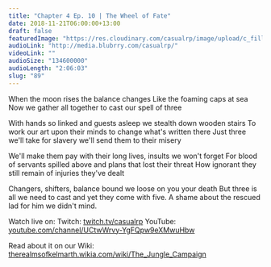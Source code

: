 ```yaml
---
title: "Chapter 4 Ep. 10 | The Wheel of Fate"
date: 2018-11-21T06:00:00+13:00
draft: false
featuredImage: "https://res.cloudinary.com/casualrp/image/upload/c_fill,g_face,h_900,w_1600/v1542577765/chapter4/fullsizeoutput_e89.jpg"
audioLink: "http://media.blubrry.com/casualrp/"
videoLink: ""
audioSize: "134600000"
audioLength: "2:06:03"
slug: "89"
---
```


When the moon rises the balance changes
Like the foaming caps at sea
Now we gather all together to cast our spell of three

With hands so linked and guests asleep we stealth down wooden stairs
To work our art upon their minds to change what's written there
Just three we'll take for slavery we'll send them to their misery

We'll make them pay with their long lives, insults we won't forget
For blood of servants spilled above and plans that lost their threat
How ignorant they still remain of injuries they've dealt

Changers, shifters, balance bound we loose on you your death
But three is all we need to cast and yet they come with five.
A shame about the rescued lad for him we didn't mind.

Watch live on:
Twitch: [twitch.tv/casualrp](https://www.twitch.tv/casualrp)
YouTube: [youtube.com/channel/UCtwWrvy-YgFQpw9eXMwuHbw](https://www.youtube.com/channel/UCtwWrvy-YgFQpw9eXMwuHbw)

Read about it on our Wiki: [therealmsofkelmarth.wikia.com/wiki/The_Jungle_Campaign](http://therealmsofkelmarth.wikia.com/wiki/The_Jungle_Campaign)
